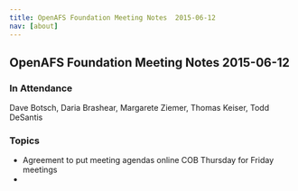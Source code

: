 ```yaml
---
title: OpenAFS Foundation Meeting Notes  2015-06-12
nav: [about]
---
```


## OpenAFS Foundation Meeting Notes  2015-06-12 ##

### In Attendance ###

 Dave Botsch,
 Daria Brashear,
 Margarete Ziemer,
 Thomas Keiser,
 Todd DeSantis

### Topics ###

* Agreement to put meeting agendas online COB Thursday for Friday meetings
* 
